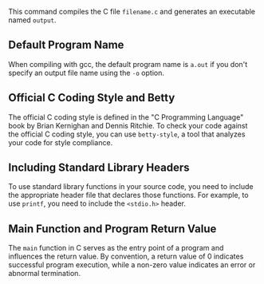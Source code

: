 

This command compiles the C file `filename.c` and generates an executable named `output`.

## Default Program Name

When compiling with gcc, the default program name is `a.out` if you don't specify an output file name using the `-o` option.

## Official C Coding Style and Betty

The official C coding style is defined in the "C Programming Language" book by Brian Kernighan and Dennis Ritchie. To check your code against the official C coding style, you can use `betty-style`, a tool that analyzes your code for style compliance.

## Including Standard Library Headers

To use standard library functions in your source code, you need to include the appropriate header file that declares those functions. For example, to use `printf`, you need to include the `<stdio.h>` header.

## Main Function and Program Return Value

The `main` function in C serves as the entry point of a program and influences the return value. By convention, a return value of 0 indicates successful program execution, while a non-zero value indicates an error or abnormal termination.


